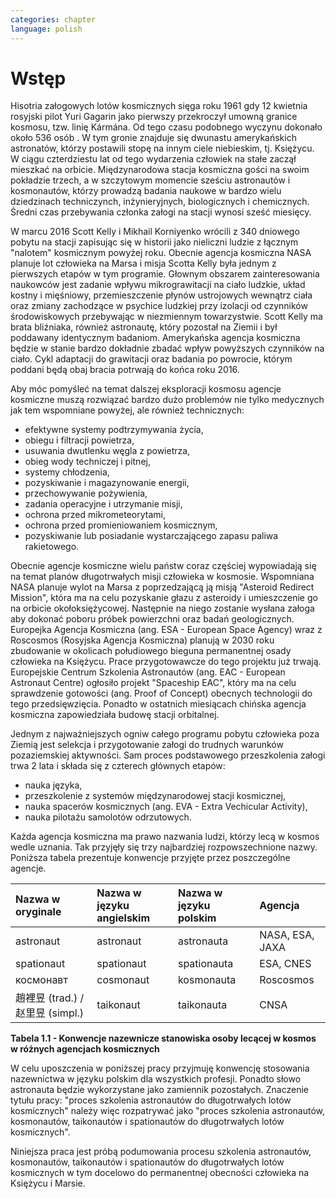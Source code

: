```yaml
---
categories: chapter
language: polish
---
```


# Wstęp

Hisotria załogowych lotów kosmicznych sięga roku 1961 gdy 12 kwietnia rosyjski pilot Yuri Gagarin jako pierwszy przekroczył umowną granice kosmosu, tzw. linię Kármána. Od tego czasu podobnego wyczynu dokonało około 536 osób <!-- TODO: quote needed -->. W tym gronie znajduje się dwunastu amerykańskich astronatów, którzy postawili stopę na innym ciele niebieskim, tj. Księżycu. W ciągu czterdziestu lat od tego wydarzenia człowiek na stałe zaczął mieszkać na orbicie. Międzynarodowa stacja kosmiczna gości na swoim pokładzie trzech, a w szczytowym momencie sześciu astronautów i kosmonautów, którzy prowadzą badania naukowe w bardzo wielu dziedzinach techniczynch, inżynieryjnych, biologicznych i chemicznych. Średni czas przebywania członka załogi na stacji wynosi sześć miesięcy.

W marcu 2016 Scott Kelly i Mikhail Korniyenko wrócili z 340 dniowego pobytu na stacji zapisując się w historii jako nieliczni ludzie z łącznym "nalotem" kosmicznym powyżej roku. Obecnie agencja kosmiczna NASA planuje lot człowieka na Marsa i misja Scotta Kelly była jednym z pierwszych etapów w tym programie. Głownym obszarem zainteresowania naukowców jest zadanie wpływu mikrograwitacji na ciało ludzkie, układ kostny i mięśniowy, przemieszczenie płynów ustrojowych wewnątrz ciała oraz zmiany zachodzące w psychice ludzkiej przy izolacji od czynników środowiskowych przebywając w niezmiennym towarzystwie. Scott Kelly ma brata bliźniaka, również astronautę, który pozostał na Ziemii i był poddawany identycznym badaniom. Amerykańska agencja kosmiczna będzie w stanie bardzo dokładnie zbadać wpływ powyższych czynników na ciało. Cykl adaptacji do grawitacji oraz badania po powrocie, którym poddani będą obaj bracia potrwają do końca roku 2016.

Aby móc pomyśleć na temat dalszej eksploracji kosmosu agencje kosmiczne muszą rozwiązać bardzo dużo problemów nie tylko medycznych jak tem wspomniane powyżej, ale również technicznych:

- efektywne systemy podtrzymywania życia,
- obiegu i filtracji powietrza,
- usuwania dwutlenku węgla z powietrza,
- obieg wody techniczej i pitnej,
- systemy chłodzenia,
- pozyskiwanie i magazynowanie energii,
- przechowywanie pożywienia,
- zadania operacyjne i utrzymanie misji,
- ochrona przed mikrometeorytami,
- ochrona przed promieniowaniem kosmicznym,
- pozyskiwanie lub posiadanie wystarczającego zapasu paliwa rakietowego.

Obecnie agencje kosmiczne wielu państw coraz częściej wypowiadają się na temat planów długotrwałych misji człowieka w kosmosie. Wspomniana NASA planuje wylot na Marsa z poprzedzającą ją misją "Asteroid Redirect Mission", która ma na celu pozyskanie głazu z asteroidy i umieszczenie go na orbicie okołoksiężycowej. Następnie na niego zostanie wysłana załoga aby dokonać poboru próbek powierzchni oraz badań geologicznych. Europejka Agencja Kosmiczna (ang. ESA - European Space Agency) wraz z Roscosmos (Rosyjska Agencja Kosmiczna) planują w 2030 roku <!-- TODO: Quote Needed --> zbudowanie w okolicach połudiowego bieguna permanentnej osady człowieka na Księżycu. Prace przygotowawcze do tego projektu już trwają. Europejskie Centrum Szkolenia Astronautów (ang. EAC - European Astronaut Centre) ogłosiło projekt "Spaceship EAC"<!-- TODO: Quote Needed -->, który ma na celu sprawdzenie gotowości (ang. Proof of Concept) obecnych technologii do tego przedsięwzięcia. Ponadto w ostatnich miesiącach chińska agencja kosmiczna zapowiedziała budowę stacji orbitalnej.

Jednym z najważniejszych ogniw całego programu pobytu człowieka poza Ziemią jest selekcja i przygotowanie załogi do trudnych warunków pozaziemskiej aktywności. Sam proces podstawowego przeszkolenia załogi trwa 2 lata i składa się z czterech głównych etapów:

- nauka języka,
- przeszkolenie z systemów międzynarodowej stacji kosmicznej,
- nauka spacerów kosmicznych (ang. EVA - Extra Vechicular Activity),
- nauka pilotażu samolotów odrzutowych.

Każda agencja kosmiczna ma prawo nazwania ludzi, którzy lecą w kosmos wedle uznania. Tak przyjęły się trzy najbardziej rozpowszechnione nazwy. Poniższa tabela prezentuje konwencje przyjęte przez poszczególne agencje.

<!-- TODO: Problem z tabelkami w index-pl jest split po trzech myślnikach -->
<!-- TODO: Definicja nazwy
- As for other countries, the Chinese use (in their language) the phrase “space navigating personnel”. Outsiders, not being able to speak Chinese often use “taikonaut” which merges the Chinese word for outer space and the common suffix naut. Similarly, the term “vyomanaut” is often used for prospective Indian personnel.
-->

| Nazwa w oryginale                | Nazwa w języku angielskim | Nazwa w języku polskim | Agencja         |
|:---------------------------------|:--------------------------|:-----------------------|:----------------|
| astronaut                        | astronaut                 | astronauta             | NASA, ESA, JAXA |
| spationaut                       | spationaut                | spationauta            | ESA, CNES       |
| космонавт                        | cosmonaut                 | kosmonauta             | Roscosmos       |
| 趙裡昱 (trad.) / 赵里昱 (simpl.) | taikonaut                 | taikonauta             | CNSA            |

**Tabela 1.1 - Konwencje nazewnicze stanowiska osoby lecącej w kosmos w różnych agencjach kosmicznych**

W celu uposzczenia w poniższej pracy przyjmuję konwencję stosowania nazewnictwa w języku polskim dla wszystkich profesji. Ponadto słowo astronauta będzie wykorzystane jako zamiennik pozostałych. Znaczenie tytułu pracy: "proces szkolenia astronautów do długotrwałych lotów kosmicznych" należy więc rozpatrywać jako "proces szkolenia astronautów, kosmonautów, taikonautów i spationautów do długotrwałych lotów kosmicznych".

Niniejsza praca jest próbą podumowania procesu szkolenia astronautów, kosmonautów, taikonautów i spationautów do długotrwałych lotów kosmicznych w tym docelowo do permanentnej obecności człowieka na Księżycu i Marsie.
